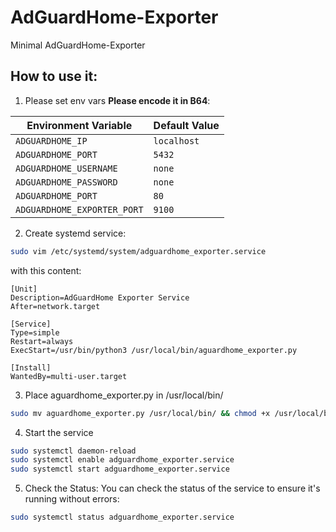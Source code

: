 # AdGuardHome-Exporter
Minimal AdGuardHome-Exporter

## How to use it:
1. Please set env vars **Please encode it in B64**:

| Environment Variable        | Default Value |
|-----------------------------|---------------|
| `ADGUARDHOME_IP`            | `localhost`   |
| `ADGUARDHOME_PORT`          | `5432`        |
| `ADGUARDHOME_USERNAME`      | `none`        |
| `ADGUARDHOME_PASSWORD`      | `none`        |
| `ADGUARDHOME_PORT`          | `80`          |
| `ADGUARDHOME_EXPORTER_PORT` | `9100`        |

2. Create systemd service:
```bash
sudo vim /etc/systemd/system/adguardhome_exporter.service
```

with this content:
```plaintext
[Unit]
Description=AdGuardHome Exporter Service
After=network.target

[Service]
Type=simple
Restart=always
ExecStart=/usr/bin/python3 /usr/local/bin/aguardhome_exporter.py

[Install]
WantedBy=multi-user.target
```

3. Place aguardhome_exporter.py in /usr/local/bin/
```bash
sudo mv aguardhome_exporter.py /usr/local/bin/ && chmod +x /usr/local/bin/aguardhome_exporter.py
```

4. Start the service
```bash
sudo systemctl daemon-reload
sudo systemctl enable adguardhome_exporter.service
sudo systemctl start adguardhome_exporter.service
```

5. Check the Status: You can check the status of the service to ensure it's running without errors:
```bash
sudo systemctl status adguardhome_exporter.service
````
